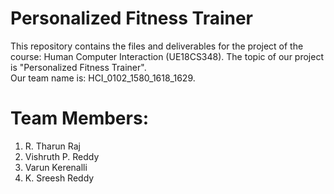 # Personalized Fitness Trainer
This repository contains the files and deliverables for the project of the course: Human Computer Interaction (UE18CS348). The topic of our project is "Personalized Fitness Trainer".<br>
Our team name is: HCI_0102_1580_1618_1629.


# Team Members:
1. R. Tharun Raj
2. Vishruth P. Reddy
3. Varun Kerenalli
4. K. Sreesh Reddy
